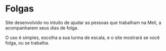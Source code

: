 # Folgas

Site desenvolvido no intuito de ajudar as pessoas que trabalham na Meli, a acompanharem seus dias de folga.

O uso é simples, escolha a sua turma de escala, e o site mostrará se você folga, ou se trabalha.
